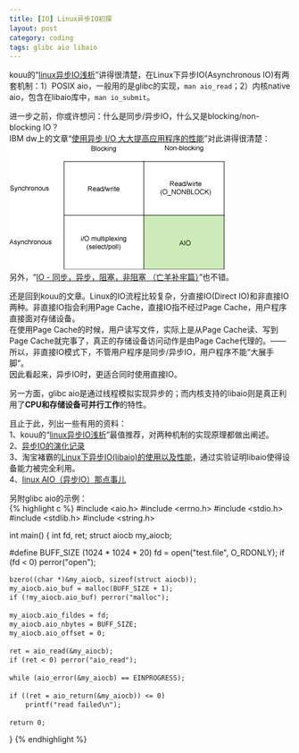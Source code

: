 ```yaml
---
title: [IO] Linux异步IO初探
layout: post
category: coding
tags: glibc aio libaio
---
```


kouu的“[linux异步IO浅析](http://hi.baidu.com/_kouu/item/2b3cfecd49c17d10515058d9)”讲得很清楚，在Linux下异步IO(Asynchronous IO)有两套机制：1）POSIX aio，一般用的是glibc的实现，`man aio_read`；2）内核native aio，包含在libaio库中，`man io_submit`。  

进一步之前，你或许想问：什么是同步/异步IO，什么又是blocking/non-blocking IO？  
IBM dw上的文章“[使用异步 I/O 大大提高应用程序的性能](http://www.ibm.com/developerworks/cn/linux/l-async/)”对此讲得很清楚：  
![](/images/io-model.gif)  
另外，“[IO - 同步，异步，阻塞，非阻塞 （亡羊补牢篇）](http://blog.csdn.net/historyasamirror/article/details/5778378)”也不错。  

还是回到kouu的文章。Linux的IO流程比较复杂，分直接IO(Direct IO)和非直接IO两种。非直接IO指会利用Page Cache，直接IO指不经过Page Cache，用户程序直接面对存储设备。  
在使用Page Cache的时候，用户读写文件，实际上是从Page Cache读、写到Page Cache就完事了，真正的存储设备访问动作是由Page Cache代理的。——所以，非直接IO模式下，不管用户程序是同步/异步IO，用户程序不能“大展手脚”。  
因此看起来，异步IO时，更适合同时使用直接IO。  

另一方面，glibc aio是通过线程模拟实现异步的；而内核支持的libaio则是真正利用了**CPU和存储设备可并行工作**的特性。  

且止于此，列出一些有用的资料：  
1、kouu的“[linux异步IO浅析](http://hi.baidu.com/_kouu/item/2b3cfecd49c17d10515058d9)”最值推荐，对两种机制的实现原理都做出阐述。  
2、[异步IO的演化记录](http://www.cnblogs.com/raymondshiquan/articles/2659202.html)  
3、淘宝褚霸的[Linux下异步IO(libaio)的使用以及性能](http://blog.yufeng.info/archives/741)，通过实验证明libaio使得设备能力被完全利用。  
4、[linux AIO（异步IO）那点事儿](http://cnodejs.org/topic/4f16442ccae1f4aa270010a7)  

另附glibc aio的示例：  
{% highlight c %}
#include <aio.h>
#include <errno.h>
#include <stdio.h>
#include <stdlib.h>
#include <string.h>

int main()
{
    int fd, ret;
    struct aiocb my_aiocb;

#define BUFF_SIZE (1024 * 1024 * 20)
    fd = open("test.file", O_RDONLY);
    if (fd < 0) perror("open");

    bzero((char *)&my_aiocb, sizeof(struct aiocb));
    my_aiocb.aio_buf = malloc(BUFF_SIZE + 1);
    if (!my_aiocb.aio_buf) perror("malloc");

    my_aiocb.aio_fildes = fd;
    my_aiocb.aio_nbytes = BUFF_SIZE;
    my_aiocb.aio_offset = 0;

    ret = aio_read(&my_aiocb);
    if (ret < 0) perror("aio_read");

    while (aio_error(&my_aiocb) == EINPROGRESS);

    if ((ret = aio_return(&my_aiocb)) <= 0)
        printf("read failed\n");

    return 0;
}
{% endhighlight %}